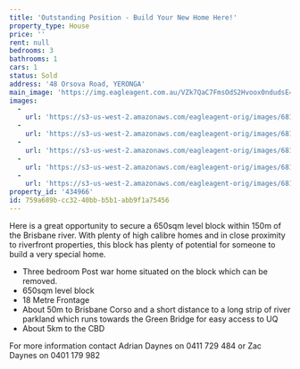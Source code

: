 ```yaml
---
title: 'Outstanding Position - Build Your New Home Here!'
property_type: House
price: ''
rent: null
bedrooms: 3
bathrooms: 1
cars: 1
status: Sold
address: '48 Orsova Road, YERONGA'
main_image: 'https://img.eagleagent.com.au/VZk7QaC7FmsOdS2Hvoox0ndudsE=/1280x854/smart/https://s3-us-west-2.amazonaws.com/eagleagent-orig/images/6819405/105712628-image-M.jpg'
images:
  -
    url: 'https://s3-us-west-2.amazonaws.com/eagleagent-orig/images/6819409/105712628-image-D.jpg'
  -
    url: 'https://s3-us-west-2.amazonaws.com/eagleagent-orig/images/6819408/105712628-image-C.jpg'
  -
    url: 'https://s3-us-west-2.amazonaws.com/eagleagent-orig/images/6819407/105712628-image-B.jpg'
  -
    url: 'https://s3-us-west-2.amazonaws.com/eagleagent-orig/images/6819406/105712628-image-A.jpg'
  -
    url: 'https://s3-us-west-2.amazonaws.com/eagleagent-orig/images/6819405/105712628-image-M.jpg'
property_id: '434966'
id: 759a689b-cc32-40bb-b5b1-abb9f1a75456
---
```

Here is a great opportunity to secure a 650sqm level block within 150m of the Brisbane river. With plenty of high calibre homes and in close proximity to riverfront properties, this block has plenty of potential for someone to build a very special home.

*  Three bedroom Post war home situated on the block which can be removed.
*  650sqm level block
*  18 Metre Frontage
*  About 50m to Brisbane Corso and a short distance to a long strip of river parkland which runs towards the Green Bridge for easy access to UQ
*  About 5km to the CBD

For more information contact Adrian Daynes on 0411 729 484 or Zac Daynes on 0401 179 982